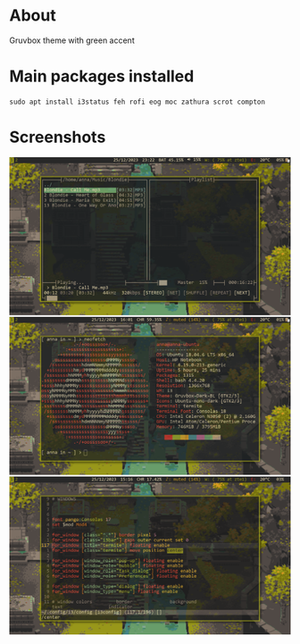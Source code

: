 
# About

Gruvbox theme with green accent

# Main packages installed

`sudo apt install i3status feh rofi eog moc zathura scrot compton`

# Screenshots

![moc](/assets/moc.png)
![neofetch](/assets/neofetch.png)
![vim](/assets/vim.png)

